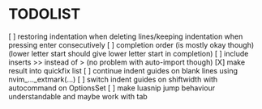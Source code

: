 # TODOLIST
[ ] restoring indentation when deleting lines/keeping indentation when pressing enter consecutively
[ ] completion order (is mostly okay though) (lower letter start should give lower letter start in completion)
[ ] include inserts >> instead of > (no problem with auto-import though)
[X] make result into quickfix list
[ ] continue indent guides on blank lines using nvim_..._extmark(...)
[ ] switch indent guides on shiftwidth with autocommand on OptionsSet
[ ] make luasnip jump behaviour understandable and maybe work with tab
